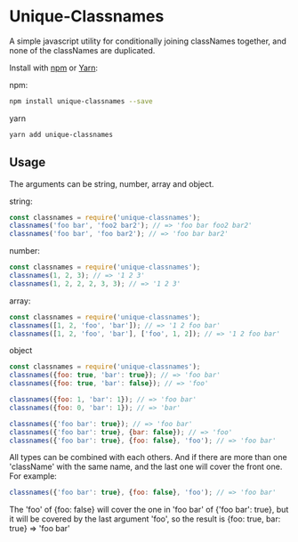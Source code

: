 Unique-Classnames
===========

A simple javascript utility for conditionally joining classNames together, and none of the classNames are duplicated.

Install with [npm](https://www.npmjs.com/) or [Yarn](https://yarnpkg.com/):

npm:
```sh
npm install unique-classnames --save
```

yarn
```sh
yarn add unique-classnames
```

## Usage

The arguments can be string, number, array and object.

string:
```js
const classnames = require('unique-classnames');
classnames('foo bar', 'foo2 bar2'); // => 'foo bar foo2 bar2'
classnames('foo bar', 'foo bar2'); // => 'foo bar bar2'
```

number:
```js
const classnames = require('unique-classnames');
classnames(1, 2, 3); // => '1 2 3'
classnames(1, 2, 2, 2, 3, 3); // => '1 2 3'
```

array:
```js
const classnames = require('unique-classnames');
classnames([1, 2, 'foo', 'bar']); // => '1 2 foo bar'
classnames([1, 2, 'foo', 'bar'], ['foo', 1, 2]); // => '1 2 foo bar'
```

object
```js
const classnames = require('unique-classnames');
classnames({foo: true, 'bar': true}); // => 'foo bar'
classnames({foo: true, 'bar': false}); // => 'foo'

classnames({foo: 1, 'bar': 1}); // => 'foo bar'
classnames({foo: 0, 'bar': 1}); // => 'bar'

classnames({'foo bar': true}); // => 'foo bar'
classnames({'foo bar': true}, {bar: false}); // => 'foo'
classnames({'foo bar': true}, {foo: false}, 'foo'); // => 'foo bar'
```

All types can be combined with each others. And if there are more than one 'className' with the same name, and the last one will cover the front one. For example:
```js
classnames({'foo bar': true}, {foo: false}, 'foo'); // => 'foo bar'
```
The 'foo' of {foo: false} will cover the one in 'foo bar' of {'foo bar': true}, but it will be covered by the last argument 'foo', so the result is {foo: true, bar: true} => 'foo bar'

